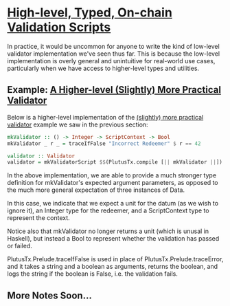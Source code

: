 # [High-level, Typed, On-chain Validation Scripts](https://youtu.be/sN3BIa3GAOc?t=3526)

In practice, it would be uncommon for anyone to write the kind of low-level validator implementation we've seen thus far. This is because the low-level implementation is overly general and unintuitive for real-world use cases, particularly when we have access to higher-level types and utilities.

## Example: [A Higher-level (Slightly) More Practical Validator](https://youtu.be/sN3BIa3GAOc?t=3592)

Below is a higher-level implementation of the [(slightly) more practical validator](./1_Low-Level-Untyped-On-Chain-Validation-Scripts.md#example-a-slightly-more-practical-validator) example we saw in the previous section:

```haskell
mkValidator :: () -> Integer -> ScriptContext -> Bool
mkValidator _ r _ = traceIfFalse "Incorrect Redeemer" $ r == 42

validator :: Validator
validator = mkValidatorScript $$(PlutusTx.compile [|| mkValidator ||])
```

In the above implementation, we are able to provide a much stronger type definition for mkValidator's expected argument parameters, as opposed to the much more general expectation of three instances of Data.

In this case, we indicate that we expect a unit for the datum (as we wish to ignore it), an Integer type for the redeemer, and a ScriptContext type to represent the context.

Notice also that mkValidator no longer returns a unit (which is unusal in Haskell), but instead a Bool to represent whether the validation has passed or failed.

PlutusTx.Prelude.traceIfFalse is used in place of PlutusTx.Prelude.traceError, and it takes a string and a boolean as arguments, returns the boolean, and logs the string if the boolean is False, i.e. the validation fails.


## More Notes Soon...
